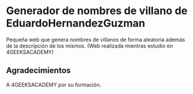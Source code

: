 # Generador de nombres de villano de EduardoHernandezGuzman

Pequeña web que genera nombres de villanos de forma aleatoria además de la descripción de los mísmos.
(Web realizada mientras estudio en 4GEEKSACADEMY)



## Agradecimientos

A 4GEEKSACADEMY por su formación.
